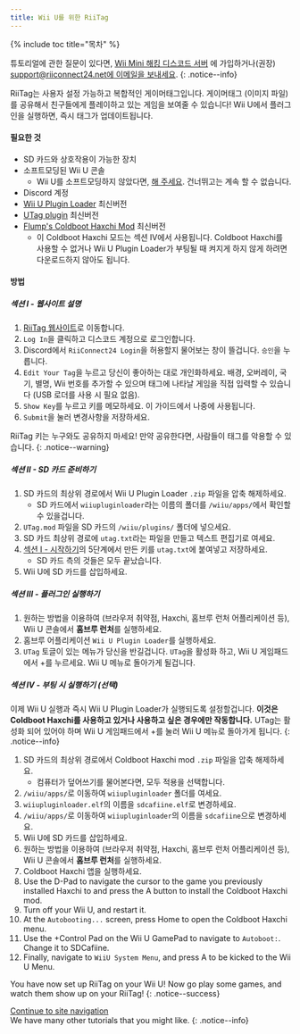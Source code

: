 ```yaml
---
title: Wii U를 위한 RiiTag
---
```


{% include toc title="목차" %}

튜토리얼에 관한 질문이 있다면, [Wii Mini 해킹 디스코드 서버](https://discord.gg/rc24) 에 가입하거나(권장) [support@riiconnect24.net에 이메일을 보내세요](mailto:support@riiconnect24.net).
{: .notice--info}

RiiTag는 사용자 설정 가능하고 복합적인 게이머태그입니다. 게이머태그 (이미지 파일) 를 공유해서 친구들에게 플레이하고 있는 게임을 보여줄 수 있습니다! Wii U에서 플러그인을 실행하면, 즉시 태그가 업데이트됩니다.

#### 필요한 것

- SD 카드와 상호작용이 가능한 장치
- 소프트모딩된 Wii U 콘솔
   - Wii U를 소프트모딩하지 않았다면, [해 주세요](https://wiiu.hacks.guide). 건너뛰고는 계속 할 수 없습니다.
- Discord 계정
- [Wii U Plugin Loader](https://github.com/Maschell/WiiUPluginLoader/releases) 최신버전
- [UTag plugin](https://github.com/RiiConnect24/UTag/releases) 최신버전
- [Flump's Coldboot Haxchi Mod](https://www.dropbox.com/sh/gxkf72jia1adpyg/AACPMfGU2AyWUZmhU2awjSsca/Haxchi-CBHC%20Flump%20Mod.zip?dl=1) 최신버전
   - 이 Coldboot Haxchi 모드는 섹션 IV에서 사용됩니다. Coldboot Haxchi를 사용할 수 없거나 Wii U Plugin Loader가 부팅될 때 켜지게 하지 않게 하려면 다운로드하지 않아도 됩니다.

#### 방법

##### 섹션 I - 웹사이트 설명

1. [RiiTag 웹사이트](https://tag.rc24.xyz/)로 이동합니다.
2. `Log In`을 클릭하고 디스코드 계정으로 로그인합니다.
3. Discord에서 `RiiConnect24 Login`을 허용할지 물어보는 창이 뜰겁니다. `승인`을 누릅니다.
4. `Edit Your Tag`을 누르고 당신이 좋아하는 대로 개인화하세요. 배경, 오버레이, 국기, 별명, Wii 번호를 추가할 수 있으며 태그에 나타날 게임을 직접 입력할 수 있습니다 (USB 로더를 사용 시 필요 없음).
5. `Show Key`를 누르고 키를 메모하세요. 이 가이드에서 나중에 사용됩니다.
6. `Submit`을 눌러 변경사항을 저장하세요.

RiiTag 키는 누구와도 공유하지 마세요! 만약 공유한다면, 사람들이 태그를 악용할 수 있습니다.
{: .notice--warning}

##### 섹션 II - SD 카드 준비하기

1. SD 카드의 최상위 경로에서 Wii U Plugin Loader `.zip` 파일을 압축 해제하세요.
   - SD 카드에서 `wiiupluginloader`라는 이름의 폴더를 `/wiiu/apps/`에서 확인할 수 있을겁니다.
2. `UTag.mod` 파일을 SD 카드의 `/wiiu/plugins/` 폴더에 넣으세요.
3. SD 카드 최상위 경로에 `utag.txt`라는 파일을 만들고 텍스트 편집기로 여세요.
4. [섹션 I - 시작하기](#section-i---getting-started)의 5단계에서 만든 키를 `utag.txt`에 붙여넣고 저장하세요.
   - SD 카드 측의 것들은 모두 끝났습니다.
5. Wii U에 SD 카드를 삽입하세요.

##### 섹션 III - 플러그인 실행하기

1. 원하는 방법을 이용하여 (브라우저 취약점, Haxchi, 홈브루 런처 어플리케이션 등), Wii U 콘솔에서 **홈브루 런처**를 실행하세요.
2. 홈브루 어플리케이션 `Wii U Plugin Loader`를 실행하세요.
3. `UTag` 토글이 있는 메뉴가 당신을 반길겁니다. `UTag`을 활성화 하고, Wii U 게임패드에서 +를 누르세요. Wii U 메뉴로 돌아가게 될겁니다.

##### 섹션 IV - 부팅 시 실행하기 (선택)

이제 Wii U 실행과 즉시 Wii U Plugin Loader가 실행되도록 설정할겁니다. **이것은 Coldboot Haxchi를 사용하고 있거나 사용하고 싶은 경우에만 작동합니다.** UTag는 활성화 되어 있어야 하며 Wii U 게임패드에서 +를 눌러 Wii U 메뉴로 돌아가게 됩니다.
{: .notice--info}

1. SD 카드의 최상위 경로에서 Coldboot Haxchi mod `.zip` 파일을 압축 해제하세요.
   - 컴퓨터가 덮어쓰기를 물어본다면, 모두 적용을 선택합니다.
2. `/wiiu/apps/`로 이동하여 `wiiupluginloader` 폴더를 여세요.
3. `wiiupluginloader.elf`의 이름을 `sdcafiine.elf`로 변경하세요.
4. `/wiiu/apps/`로 이동하여 `wiiupluginloader`의 이름을 `sdcafiine`으로 변경하세요.
5. Wii U에 SD 카드를 삽입하세요.
6. 원하는 방법을 이용하여 (브라우저 취약점, Haxchi, 홈브루 런처 어플리케이션 등), Wii U 콘솔에서 **홈브루 런처**를 실행하세요.
6. Coldboot Haxchi 앱을 실행하세요.
7. Use the D-Pad to navigate the cursor to the game you previously installed Haxchi to and press the A button to install the Coldboot Haxchi mod.
8. Turn off your Wii U, and restart it.
9. At the `Autobooting...` screen, press Home to open the Coldboot Haxchi menu.
10. Use the +Control Pad on the Wii U GamePad to navigate to `Autoboot:`. Change it to SDCafiine.
11. Finally, navigate to `WiiU System Menu`, and press A to be kicked to the Wii U Menu.

You have now set up RiiTag on your Wii U! Now go play some games, and watch them show up on your RiiTag!
{: .notice--success}

[Continue to site navigation](site-navigation)<br> We have many other tutorials that you might like.
{: .notice--info}


